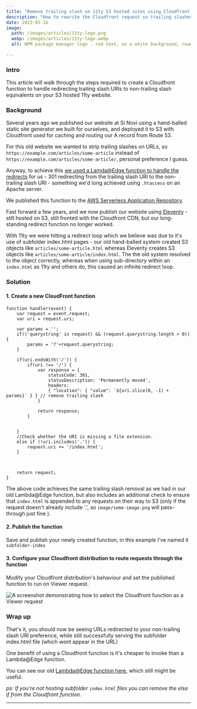 ```yaml
---
title: "Remove trailing slash on 11ty S3 hosted sites using Cloudfront function"
description: "How to rewrite the Cloudfront request so trailing slashes are redirected to the non-trailing slash URI using a Cloudfront function."
date: 2023-05-16
image: 
  path: /images/articles/11ty-logo.png
  webp: /images/articles/11ty-logo.webp
  alt: NPM package manager logo - red text, on a white background, reads - NPM

---
```


### Intro

This article will walk through the steps required to create a Cloudfront function to handle redirecting trailing slash URIs to non-trailing slash equivalents on your S3 hosted 11ty website.  

### Background 
Several years ago we published our website at Si Novi using a hand-balled static site generator we built for ourselves, and deployed it to S3 with Cloudfront used for caching and routing our A record from Route 53. 

For this old website we wanted to strip trailing slashes on URLs, so `https://example.com/articles/some-article` instead of `https://example.com/articles/some-article/`, personal preference I guess. 

Anyway, to achieve this [we used a Lamda@Edge function to handle the redirects](https://sinovi.uk/articles/static-website-url-optimisation-with-aws-serverless) for us - 301 redirecting from the trailing slash URI to the non-trailing slash URI - something we'd long achieved using `.htaccess` on an Apache server. 

We published this function to the [AWS Serverless Application Repository](https://serverlessrepo.aws.amazon.com/applications/us-east-1/951661612909/LambdaEdgeRemoveTrailingSlash). 

Fast forward a few years, and we now publish our website using [Eleventy](https://11ty.dev) - still hosted on S3, still fronted with the Cloudfront CDN, but our long-standing redirect function no longer worked. 

With 11ty we were hitting a redirect loop which we believe was due to it's use of subfolder index.html pages - our old hand-balled system created S3 objects like `articles/some-article.html` whereas Eleventy creates S3 objects like `articles/some-article/index.html`. The the old system resolved to the object correctly, whereas when using sub-directory within an `index.html` as 11ty and others do, this caused an infinite redirect loop.

### Solution

#### 1. Create a new CloudFront function


```
function handler(event) {
    var request = event.request;
    var uri = request.uri;
    
    var params = '';
    if(('querystring' in request) && (request.querystring.length > 0)) {
        params = '?'+request.querystring;
    }
    
    if(uri.endsWith('/')) {
        if(uri !== '/') {
            var response = {
                statusCode: 301,
                statusDescription: 'Permanently moved',
                headers:
                { "location": { "value": `${uri.slice(0, -1) + params}` } } // remove trailing slash
            }
    
            return response;    
        }
        
        
    }
    //Check whether the URI is missing a file extension.
    else if (!uri.includes('.')) {
        request.uri += '/index.html';
    }
    
    

    return request;
}
```

The above code achieves the same trailing slash removal as we had in our old Lambda@Edge function, but also includes an additional check to ensure that `index.html` is appended to any requests on their way to S3 (only if the request doesn't already include '.', so `image/some-image.png` will pass-through just fine ). 

#### 2. Publish the function

Save and publish your newly created function, in this example I've named it `subfolder-index`

#### 3. Configure your Cloudfront distribution to route requests through the function 

Modify your Cloudfront distribution's behaviour and set the published function to run on Viewer request.

![A screenshot demonstrating how to select the Cloudfront function as a Viewer request](https://user-images.githubusercontent.com/785770/238600396-4f76d03c-f29c-4554-b711-b60709ed96ee.png)



### Wrap up

That's it, you should now be seeing URLs redirected to your non-trailing slash URI preference, while still successfully serving the subfolder index.html file (which wont appear in the URL)

One benefit of using a Cloudfront function is it's cheaper to invoke than a Lambda@Edge function.

You can see our old [Lambda@Edge function here](https://github.com/sinovi/lambda-edge-remove-trailing-slash), which still might be useful. 

_ps:  If you're not hosting subfolder `index.html` files you can remove the else if from the Cloudfront function._

___
